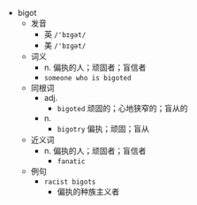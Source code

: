 - bigot
  - 发音
    - 英 `/'bɪgət/`
    - 美 `/'bɪɡət/`
  - 词义
    - n. 偏执的人；顽固者；盲信者
    - `someone who is bigoted`
  - 同根词
    - adj.
      - `bigoted` 顽固的；心地狭窄的；盲从的
    - n.
      - `bigotry` 偏执；顽固；盲从
  - 近义词
    - n. 偏执的人；顽固者；盲信者
      - `fanatic`
  - 例句
    - `racist bigots`
      - 偏执的种族主义者


